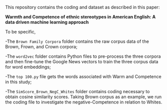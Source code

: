 This repository contains the coding and dataset as described in this paper: 

**Warmth and Competence of ethnic stereotypes in American English: A data driven machine learning approach**

To be specific, <br/>

   -The ``Brown Family Corpora`` folder contains the raw corpus data of the Brown, Frown, and Crown corpora; <br/>
  
   -The ``word2vec`` folder contains Python files to pre-process the three corpora and then fine-tune the Google News vectors to train the three corpus data for word embeddings; <br/>
  
  -The ``top 100.py`` file gets the words associated with Warm and Competence in this study;<br/>
  
  -The ``SimScore_Brown_NegC_Whites`` folder contains coding necessary to obtain cosine similarity scores. Taking Brown corpus as an example, we run the coding file to  investigate the negative-Competence in relation to Whites.
  
  
   
